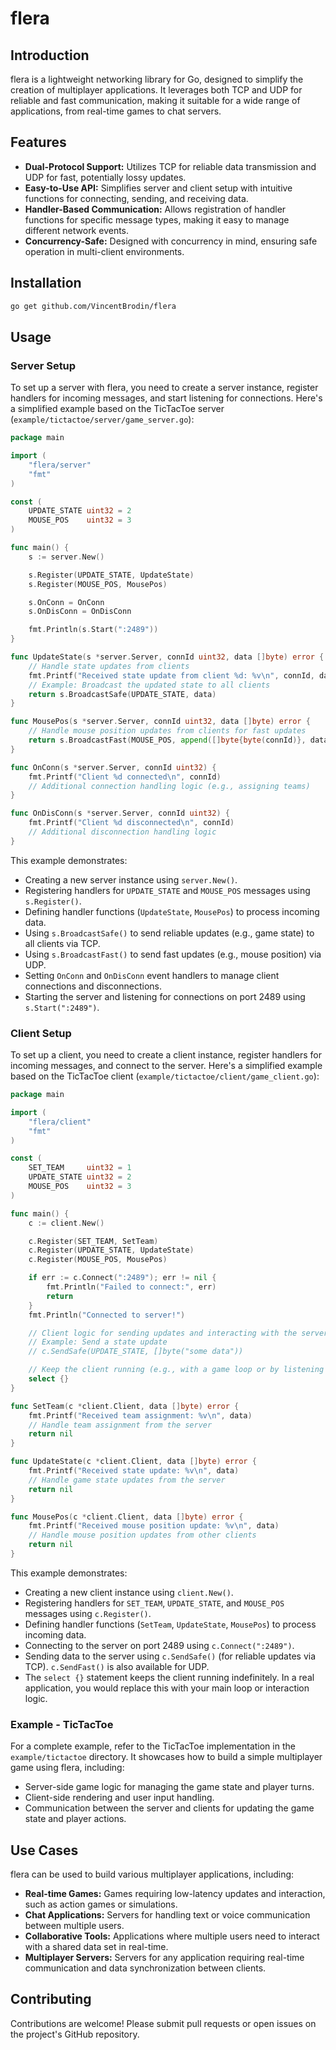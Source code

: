 # flera

## Introduction

flera is a lightweight networking library for Go, designed to simplify the creation of multiplayer applications.
It leverages both TCP and UDP for reliable and fast communication, making it suitable for a wide range of applications, from real-time games to chat servers.

## Features

- **Dual-Protocol Support:** Utilizes TCP for reliable data transmission and UDP for fast, potentially lossy updates.
- **Easy-to-Use API:** Simplifies server and client setup with intuitive functions for connecting, sending, and receiving data.
- **Handler-Based Communication:** Allows registration of handler functions for specific message types, making it easy to manage different network events.
- **Concurrency-Safe:** Designed with concurrency in mind, ensuring safe operation in multi-client environments.

## Installation
```bash
go get github.com/VincentBrodin/flera
```
## Usage

### Server Setup

To set up a server with flera, you need to create a server instance, register handlers for incoming messages, and start listening for connections.
Here's a simplified example based on the TicTacToe server (`example/tictactoe/server/game_server.go`):
```go
package main

import (
	"flera/server"
	"fmt"
)

const (
	UPDATE_STATE uint32 = 2
	MOUSE_POS    uint32 = 3
)

func main() {
	s := server.New()

	s.Register(UPDATE_STATE, UpdateState)
	s.Register(MOUSE_POS, MousePos)

	s.OnConn = OnConn
	s.OnDisConn = OnDisConn

	fmt.Println(s.Start(":2489"))
}

func UpdateState(s *server.Server, connId uint32, data []byte) error {
	// Handle state updates from clients
	fmt.Printf("Received state update from client %d: %v\n", connId, data)
	// Example: Broadcast the updated state to all clients
	return s.BroadcastSafe(UPDATE_STATE, data)
}

func MousePos(s *server.Server, connId uint32, data []byte) error {
	// Handle mouse position updates from clients for fast updates
	return s.BroadcastFast(MOUSE_POS, append([]byte{byte(connId)}, data...))
}

func OnConn(s *server.Server, connId uint32) {
	fmt.Printf("Client %d connected\n", connId)
	// Additional connection handling logic (e.g., assigning teams)
}

func OnDisConn(s *server.Server, connId uint32) {
	fmt.Printf("Client %d disconnected\n", connId)
	// Additional disconnection handling logic
}
```
This example demonstrates:

- Creating a new server instance using `server.New()`.
- Registering handlers for `UPDATE_STATE` and `MOUSE_POS` messages using `s.Register()`.
- Defining handler functions (`UpdateState`, `MousePos`) to process incoming data.
- Using `s.BroadcastSafe()` to send reliable updates (e.g., game state) to all clients via TCP.
- Using `s.BroadcastFast()` to send fast updates (e.g., mouse position) via UDP.
- Setting `OnConn` and `OnDisConn` event handlers to manage client connections and disconnections.
- Starting the server and listening for connections on port 2489 using `s.Start(":2489")`.

### Client Setup

To set up a client, you need to create a client instance, register handlers for incoming messages, and connect to the server. Here's a simplified example based on the TicTacToe client (`example/tictactoe/client/game_client.go`):
```go
package main

import (
	"flera/client"
	"fmt"
)

const (
	SET_TEAM     uint32 = 1
	UPDATE_STATE uint32 = 2
	MOUSE_POS    uint32 = 3
)

func main() {
	c := client.New()

	c.Register(SET_TEAM, SetTeam)
	c.Register(UPDATE_STATE, UpdateState)
	c.Register(MOUSE_POS, MousePos)

	if err := c.Connect(":2489"); err != nil {
		fmt.Println("Failed to connect:", err)
		return
	}
	fmt.Println("Connected to server!")

	// Client logic for sending updates and interacting with the server
	// Example: Send a state update
	// c.SendSafe(UPDATE_STATE, []byte("some data"))

	// Keep the client running (e.g., with a game loop or by listening for input)
	select {} 
}

func SetTeam(c *client.Client, data []byte) error {
	fmt.Printf("Received team assignment: %v\n", data)
	// Handle team assignment from the server
	return nil
}

func UpdateState(c *client.Client, data []byte) error {
	fmt.Printf("Received state update: %v\n", data)
	// Handle game state updates from the server
	return nil
}

func MousePos(c *client.Client, data []byte) error {
	fmt.Printf("Received mouse position update: %v\n", data)
	// Handle mouse position updates from other clients
	return nil
}
```
This example demonstrates:

- Creating a new client instance using `client.New()`.
- Registering handlers for `SET_TEAM`, `UPDATE_STATE`, and `MOUSE_POS` messages using `c.Register()`.
- Defining handler functions (`SetTeam`, `UpdateState`, `MousePos`) to process incoming data.
- Connecting to the server on port 2489 using `c.Connect(":2489")`.
- Sending data to the server using `c.SendSafe()` (for reliable updates via TCP).  `c.SendFast()` is also available for UDP.
- The `select {}` statement keeps the client running indefinitely. In a real application, you would replace this with your main loop or interaction logic.

### Example - TicTacToe

For a complete example, refer to the TicTacToe implementation in the `example/tictactoe` directory. It showcases how to build a simple multiplayer game using flera, including:

- Server-side game logic for managing the game state and player turns.
- Client-side rendering and user input handling.
- Communication between the server and clients for updating the game state and player actions.

## Use Cases

flera can be used to build various multiplayer applications, including:

- **Real-time Games:** Games requiring low-latency updates and interaction, such as action games or simulations.
- **Chat Applications:** Servers for handling text or voice communication between multiple users.
- **Collaborative Tools:** Applications where multiple users need to interact with a shared data set in real-time.
- **Multiplayer Servers:** Servers for any application requiring real-time communication and data synchronization between clients.

## Contributing

Contributions are welcome! Please submit pull requests or open issues on the project's GitHub repository.
